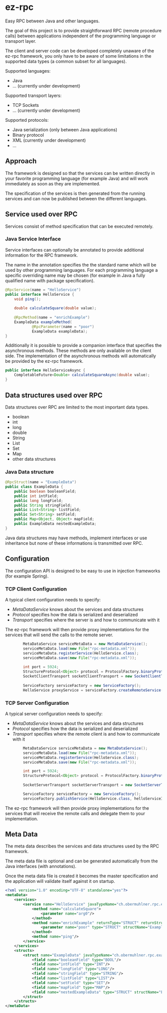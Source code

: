 # ez-rpc

Easy RPC between Java and other languages.

The goal of this project is to provide straightforward RPC (remote procedure calls) between applications independent of the programming language or transport layer.

The client and server code can be developed completely unaware of the ez-rpc framework, you only have to be aware of some limitations in the supported data types (a common subset for all languages).

Supported languages:
* Java
* ... (currently under development)

Supported transport layers:
* TCP Sockets
* ... (currently under development)

Supported protocols:
* Java serialization (only between Java applications)
* Binary protocol
* XML (currently under development)
* ...

## Approach

The framework is designed so that the services can be written directly in your favorite programming language (for example Java)
and will work immediately as soon as they are implemented.

The specification of the services is then generated from the running services and can now be published between the different languages.

## Service used over RPC

Services consist of method specification that can be executed remotely.

### Java Service Interface

Service interfaces can optionally be annotated to provide additional information for the RPC framework.

The name in the annotation specifies the the standard name which will be used by other programming languages.
For each programming language a specific overriding name may be chosen (for example in Java a fully qualified name with package specification).

```java
@RpcService(name = "HelloService")
public interface HelloService {
	void ping();
	
	double calculateSquare(double value);
	
	@RpcMethod(name = "enrichExample")
	ExampleData exampleMethod(
			@RpcParameter(name = "poor")
			ExampleData exampleData);
}
```

Additionally it is possible to provide a companion interface that specifies the asynchronous methods.
These methods are only available on the client side.
The implementation of the asynchronous methods will automatically be provided by the ez-rpc framework.

```java
public interface HelloServiceAsync {
	CompletableFuture<Double> calculateSquareAsync(double value);
}
```

## Data structures used over RPC

Data structures over RPC are limited to the most important data types.
* boolean
* int
* long
* double
* String
* List
* Set
* Map
* other data structures

### Java Data structure

```java
@RpcStruct(name = "ExampleData")
public class ExampleData {
	public boolean booleanField;
	public int intField;
	public long longField;
	public String stringField;
	public List<String> listField;
	public Set<String> setField;
	public Map<Object, Object> mapField;
	public ExampleData nestedExampleData;
}
```

Java data structures may have methods, implement interfaces or use inheritance but none of these informations is transmitted over RPC.

## Configuration

The configuration API is designed to be easy to use in injection frameworks (for example Spring).

### TCP Client Configuration

A typical client configuration needs to specify:
* *MetaDataService* knows about the services and data structures
* *Protocol* specifies how the data is serialized and deserialized
* *Transport* specifies where the server is and how to communicate with it

The ez-rpc framework will then provide proxy implementations for the services that will send the calls to the remote server.

```java
		MetaDataService serviceMetaData = new MetaDataService();
		serviceMetaData.load(new File("rpc-metadata.xml"));
		serviceMetaData.registerService(HelloService.class);
		serviceMetaData.save(new File("rpc-metadata.xml"));
		
		int port = 5924;
		StructureProtocol<Object> protocol = ProtocolFactory.binaryProtocol(serviceMetaData, HelloServiceImpl.class.getClassLoader());
		SocketClientTransport socketClientTransport = new SocketClientTransport(protocol, "localhost", port);
		
		ServiceFactory serviceFactory = new ServiceFactory();
		HelloService proxyService = serviceFactory.createRemoteService(HelloService.class, HelloServiceAsync.class, socketClientTransport);
```

### TCP Server Configuration

A typical server configuration needs to specify:
* *MetaDataService* knows about the services and data structures
* *Protocol* specifies how the data is serialized and deserialized
* *Transport* specifies where the remote client is and how to communicate with it

```java
		MetaDataService serviceMetaData = new MetaDataService();
		serviceMetaData.load(new File("rpc-metadata.xml"));
		serviceMetaData.registerService(HelloService.class);
		serviceMetaData.save(new File("rpc-metadata.xml"));

		int port = 5924;
		StructureProtocol<Object> protocol = ProtocolFactory.binaryProtocol(serviceMetaData, HelloServiceImpl.class.getClassLoader());
		
		SocketServerTransport socketServerTransport = new SocketServerTransport(protocol, port);

		ServiceFactory serviceFactory = new ServiceFactory();
		serviceFactory.publishService(HelloService.class, helloServiceImpl, socketServerTransport);
```

The ez-rpc framework will then provide proxy implementations for the services that will receive the remote calls and delegate them to your implementation.

## Meta Data

The meta data describes the services and data structures used by the RPC framework.

The meta data file is optional and can be generated automatically from the Java interfaces (with annotations).

Once the meta data file is created it becomes the master specification and the application will validate itself against it on startup.

```xml
<?xml version="1.0" encoding="UTF-8" standalone="yes"?>
<metaData>
    <services>
        <service name="HelloService" javaTypeName="ch.obermuhlner.rpc.example.api.HelloService">
            <method name="calculateSquare">
                <parameter name="arg0"/>
            </method>
            <method name="enrichExample" returnType="STRUCT" returnStructName="ExampleData">
                <parameter name="poor" type="STRUCT" structName="ExampleData"/>
            </method>
            <method name="ping"/>
        </service>
    </services>
    <structs>
        <struct name="ExampleData" javaTypeName="ch.obermuhlner.rpc.example.api.ExampleData">
            <field name="booleanField" type="BOOL"/>
            <field name="intField" type="INT"/>
            <field name="longField" type="LONG"/>
            <field name="stringField" type="STRING"/>
            <field name="listField" type="LIST"/>
            <field name="setField" type="SET"/>
            <field name="mapField" type="MAP"/>
            <field name="nestedExampleData" type="STRUCT" structName="ExampleData"/>
        </struct>
    </structs>
</metaData>
```

